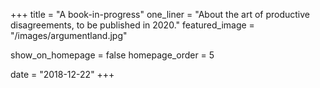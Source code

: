 +++
title = "A book-in-progress"
one_liner = "About the art of productive disagreements, to be published in 2020."
featured_image = "/images/argumentland.jpg"

show_on_homepage = false
homepage_order = 5

date = "2018-12-22"
+++